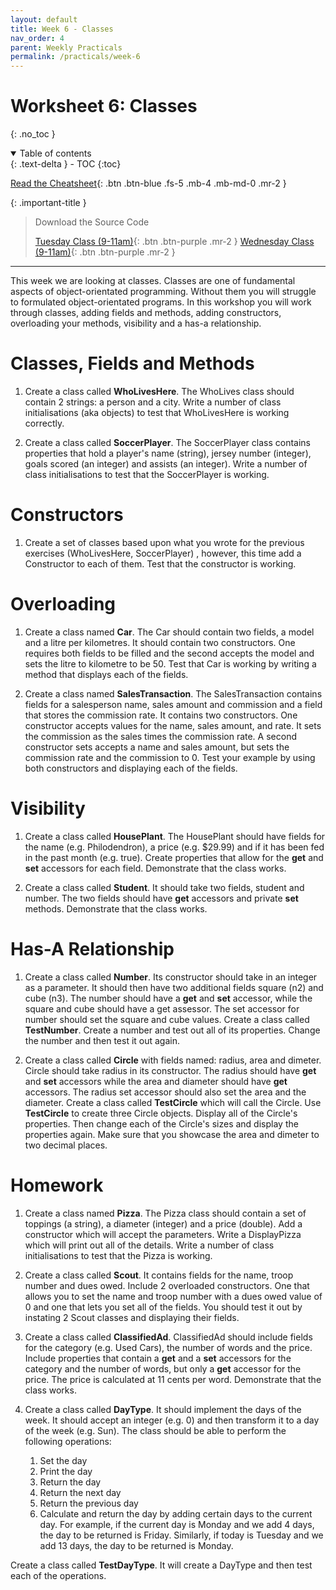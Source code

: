 ```yaml
---
layout: default
title: Week 6 - Classes
nav_order: 4
parent: Weekly Practicals
permalink: /practicals/week-6
---
```


# Worksheet 6: Classes
{: .no_toc }

<details open markdown="block">
  <summary>
    Table of contents
  </summary>
  {: .text-delta }
- TOC
{:toc}
</details>

[Read the Cheatsheet](../weekly-content/week-6){: .btn .btn-blue .fs-5 .mb-4 .mb-md-0 .mr-2 }

{: .important-title }
> Download the Source Code
> 
> [Tuesday Class (9-11am)](https://github.com/cab201/prac-06/archive/23se1-tue-9.zip){: .btn .btn-purple .mr-2 }
> [Wednesday Class (9-11am)](https://github.com/cab201/prac-06/archive/23se1-wed-9.zip){: .btn .btn-purple .mr-2 }

---

This week we are looking at classes. Classes are one of fundamental aspects of object-orientated programming. Without them you will struggle to formulated object-orientated programs. In this workshop you will work through classes, adding fields and methods, adding constructors, overloading your methods, visibility and a has-a relationship.

# Classes, Fields and Methods

1. Create a class called **WhoLivesHere**. The WhoLives class should contain 2 strings: a person and a city. Write a number of class initialisations (aka objects) to test that WhoLivesHere is working correctly.

1. Create a class called **SoccerPlayer**. The SoccerPlayer class contains properties that hold a player's name (string), jersey number (integer), goals scored (an integer) and assists (an integer). Write a number of class initialisations to test that the SoccerPlayer is working.

# Constructors

1. Create a set of classes based upon what you wrote for the previous exercises (WhoLivesHere, SoccerPlayer) , however, this time add a Constructor to each of them. Test that the constructor is working.

# Overloading

1. Create a class named **Car**. The Car should contain two fields, a model and a litre per kilometres. It should contain two constructors. One requires both fields to be filled and the second accepts the model and sets the litre to kilometre to be 50. Test that Car is working by writing a method that displays each of the fields.

1. Create a class named **SalesTransaction**. The SalesTransaction contains fields for a salesperson name, sales amount and commission and a field that stores the commission rate. It contains two constructors. One constructor accepts values for the name, sales amount, and rate. It sets the commission as the sales times the commission rate. A second constructor sets accepts a name and sales amount, but sets the commission rate and the commission to 0. Test your example by using both constructors and displaying each of the fields.

# Visibility

1. Create a class called **HousePlant**. The HousePlant should have fields for the name (e.g. Philodendron), a price (e.g. $29.99) and if it has been fed in the past month (e.g. true). Create properties that allow for the **get** and **set** accessors for each field. Demonstrate that the class works.

1. Create a class called **Student**. It should take two fields, student and number. The two fields should have **get** accessors and private **set** methods. Demonstrate that the class works.

# Has-A Relationship

1. Create a class called **Number**. Its constructor should take in an integer as a parameter. It should then have two additional fields square (n2) and cube (n3). The number should have a **get** and **set** accessor, while the square and cube should have a get assessor. The set accessor for number should set the square and cube values. Create a class called **TestNumber**. Create a number and test out all of its properties. Change the number and then test it out again.

1. Create a class called **Circle** with fields named: radius, area and dimeter. Circle should take radius in its constructor. The radius should have **get** and **set** accessors while the area and diameter should have **get** accessors. The radius set accessor should also set the area and the diameter. Create a class called **TestCircle** which will call the Circle. Use **TestCircle** to create three Circle objects. Display all of the Circle's properties. Then change each of the Circle's sizes and display the properties again. Make sure that you showcase the area and dimeter to two decimal places.

# Homework

1. Create a class named **Pizza**. The Pizza class should contain a set of toppings (a string), a diameter (integer) and a price (double). Add a constructor which will accept the parameters. Write a DisplayPizza which will print out all of the details. Write a number of class initialisations to test that the Pizza is working.

1. Create a class called **Scout**. It contains fields for the name, troop number and dues owed. Include 2 overloaded constructors. One that allows you to set the name and troop number with a dues owed value of 0 and one that lets you set all of the fields. You should test it out by instating 2 Scout classes and displaying their fields.

1. Create a class called **ClassifiedAd**. ClassifiedAd should include fields for the category (e.g. Used Cars), the number of words and the price. Include properties that contain a **get** and a **set** accessors for the category and the number of words, but only a **get** accessor for the price. The price is calculated at 11 cents per word. Demonstrate that the class works.

1. Create a class called **DayType**. It should implement the days of the week. It should accept an integer (e.g. 0) and then transform it to a day of the week (e.g. Sun). The class should be able to perform the following operations:

     1. Set the day
     2. Print the day
     3. Return the day
     4. Return the next day
     5. Return the previous day
     6. Calculate and return the day by adding certain days to the current day. For example, if the current day is Monday and we add 4 days, the day to be returned is Friday. Similarly, if today is Tuesday and we add 13 days, the day to be returned is Monday.

Create a class called **TestDayType**. It will create a DayType and then test each of the operations.
